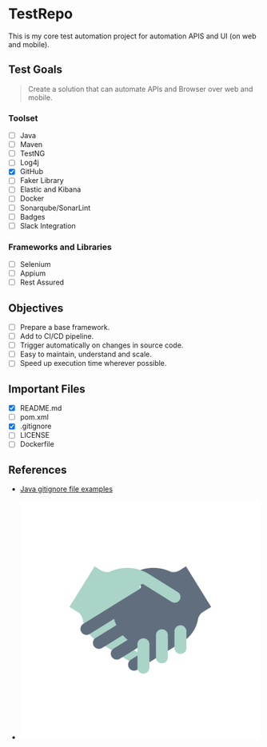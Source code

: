 # TestRepo

This is my core test automation project for automation APIS and UI (on web and mobile).

## Test Goals

> Create a solution that can automate APIs and Browser over web and mobile.

### Toolset

- [ ] Java
- [ ] Maven
- [ ] TestNG
- [ ] Log4j
- [x] GitHub
- [ ] Faker Library
- [ ] Elastic and Kibana
- [ ] Docker
- [ ] Sonarqube/SonarLint
- [ ] Badges
- [ ] Slack Integration

### Frameworks and Libraries

- [ ] Selenium
- [ ] Appium
- [ ] Rest Assured

## Objectives

- [ ] Prepare a base framework.
- [ ] Add to CI/CD pipeline.
- [ ] Trigger automatically on changes in source code.
- [ ] Easy to maintain, understand and scale.
- [ ] Speed up execution time wherever possible.

## Important Files

- [x] README.md
- [ ] pom.xml
- [x] .gitignore
- [ ] LICENSE
- [ ] Dockerfile

## References

- [Java gitignore file examples](https://github.com/github/gitignore/blob/main/Java.gitignore)

- ![collaboration](/images/5893.jpg)
